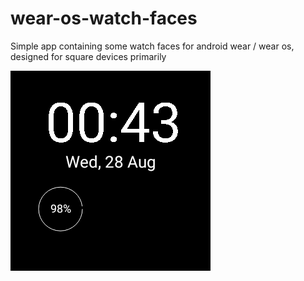 # wear-os-watch-faces

Simple app containing some watch faces for android wear /  wear os, designed for square devices primarily

![Watch face 1](https://raw.githubusercontent.com/mholeys/wear-os-watch-faces/master/screen.png)

